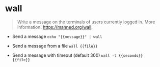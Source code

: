 # wall
> Write a message on the terminals of users currently logged in.
> More information: <https://manned.org/wall>.

- Send a message
`echo "{{message}}" | wall`

- Send a message from a file
`wall {{file}}`

- Send a message with timeout (default 300)
`wall -t {{seconds}} {{file}}`
